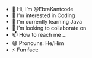 - 👋 Hi, I’m @EbraKantcode
- 👀 I’m interested in Coding
- 🌱 I’m currently learning Java
- 💞️ I’m looking to collaborate on 
- 📫 How to reach me ...
- 😄 Pronouns: He/Him
- ⚡ Fun fact: 

<!---
EbraKantcode/EbraKantcode is a ✨ special ✨ repository because its `README.md` (this file) appears on your GitHub profile.
You can click the Preview link to take a look at your changes.
--->
